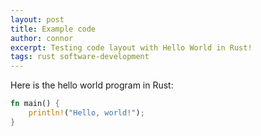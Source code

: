 ```yaml
---
layout: post
title: Example code
author: connor
excerpt: Testing code layout with Hello World in Rust!
tags: rust software-development
---
```


Here is the hello world program in Rust:

```rs
fn main() {
    println!("Hello, world!");
}
```